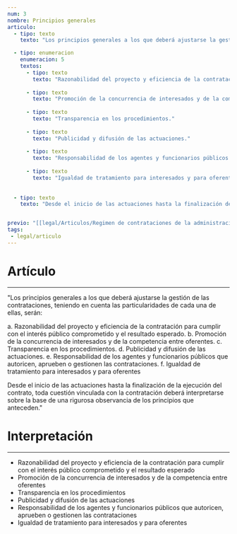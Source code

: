 ```yaml
---
num: 3
nombre: Principios generales
articulo: 
  - tipo: texto
    texto: "Los principios generales a los que deberá ajustarse la gestión de las contrataciones, teniendo en cuenta las particularidades de cada una de ellas, serán:"

  - tipo: enumeracion
    enumeracion: 5
    textos:
      - tipo: texto
        texto: "Razonabilidad del proyecto y eficiencia de la contratación para cumplir con el interés público comprometido y el resultado esperado."
    
      - tipo: texto
        texto: "Promoción de la concurrencia de interesados y de la competencia entre oferentes."
    
      - tipo: texto
        texto: "Transparencia en los procedimientos."
    
      - tipo: texto
        texto: "Publicidad y difusión de las actuaciones."
    
      - tipo: texto
        texto: "Responsabilidad de los agentes y funcionarios públicos que autoricen, aprueben o gestionen las contrataciones."
    
      - tipo: texto
        texto: "Igualdad de tratamiento para interesados y para oferentes"
    
    
  - tipo: texto
    texto: "Desde el inicio de las actuaciones hasta la finalización de la ejecución del contrato, toda cuestión vinculada con la contratación deberá interpretarse sobre la base de una rigurosa observancia de los principios que anteceden."


previo: "[[legal/Articulos/Regimen de contrataciones de la administración nacional/Título 1/Capítulo 1/Capítulo 1, Regimen general.md|Capítulo 1, Regimen general]]"
tags: 
 - legal/articulo
---
```

# Artículo
---
"Los principios generales a los que deberá ajustarse la gestión de las contrataciones, teniendo en cuenta las particularidades de cada una de ellas, serán:

 a. Razonabilidad del proyecto y eficiencia de la contratación para cumplir con el interés público comprometido y el resultado esperado.
 b. Promoción de la concurrencia de interesados y de la competencia entre oferentes.
 c. Transparencia en los procedimientos.
 d. Publicidad y difusión de las actuaciones.
 e. Responsabilidad de los agentes y funcionarios públicos que autoricen, aprueben o gestionen las contrataciones.
 f. Igualdad de tratamiento para interesados y para oferentes
 
Desde el inicio de las actuaciones hasta la finalización de la ejecución del contrato, toda cuestión vinculada con la contratación deberá interpretarse sobre la base de una rigurosa observancia de los principios que anteceden."

# Interpretación
---
* Razonabilidad del proyecto y eficiencia de la contratación para cumplir con el interés público comprometido y el resultado esperado
* Promoción de la concurrencia de interesados y de la competencia entre oferentes
* Transparencia en los procedimientos
* Publicidad y difusión de las actuaciones
* Responsabilidad de los agentes y funcionarios públicos que autoricen, aprueben o gestionen las contrataciones
* Igualdad de tratamiento para interesados y para oferentes